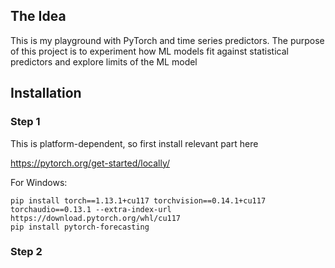 ## The Idea

This is my playground with PyTorch and time series predictors. The purpose of this
project is to experiment how ML models fit against statistical predictors and explore limits of the ML model


## Installation


### Step 1
This is platform-dependent, so first install relevant part here

https://pytorch.org/get-started/locally/

For Windows:

```
pip install torch==1.13.1+cu117 torchvision==0.14.1+cu117 torchaudio==0.13.1 --extra-index-url https://download.pytorch.org/whl/cu117
pip install pytorch-forecasting
```


### Step 2